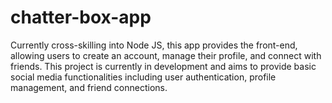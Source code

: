 # chatter-box-app

Currently cross-skilling into Node JS, this app provides the front-end, allowing users to create an account, manage their profile, and connect with friends. This project is currently in development and aims to provide basic social media functionalities including user authentication, profile management, and friend connections.


